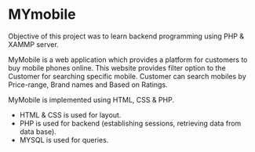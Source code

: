 # MYmobile

Objective of this project was to learn backend programming using PHP & XAMMP server.

MyMobile is a web application which provides a platform for customers to buy mobile phones online. This website provides filter option to the Customer for searching specific mobile. Customer can search mobiles by Price-range, Brand names and Based on Ratings.

MyMobile is implemented using HTML, CSS & PHP.

- HTML & CSS is used for layout. 
- PHP is used for backend (establishing sessions, retrieving data from data base). 
- MYSQL is used for queries.
